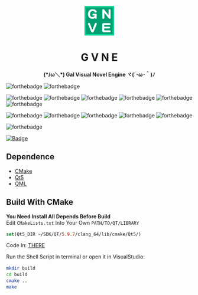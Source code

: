 <div align="center"><img width="80" src="Resources/icon_128.png" alt="GVNE logo"></div>
<div align="center">
    <b><h1>G V N E</h1></b>
</div>
<p align="center"><b>(*/ω＼*) Gal Visual Novel Engine ヾ(´･ω･｀)ﾉ</b></p>

  ![forthebadge](https://forthebadge.com/images/badges/built-by-developers.svg)
  ![forthebadge](https://forthebadge.com/images/badges/built-with-love.svg)
  
  ![forthebadge](https://forthebadge.com/images/badges/powered-by-electricity.svg)
  ![forthebadge](https://forthebadge.com/images/badges/powered-by-jeffs-keyboard.svg)
  ![forthebadge](https://forthebadge.com/images/badges/powered-by-netflix.svg)
  ![forthebadge](https://forthebadge.com/images/badges/powered-by-oxygen.svg)
  ![forthebadge](https://forthebadge.com/images/badges/powered-by-water.svg)
  ![forthebadge](https://forthebadge.com/images/badges/powered-by-electricity.svg)
  
  ![forthebadge](https://forthebadge.com/images/badges/contains-cat-gifs.svg)
  ![forthebadge](https://forthebadge.com/images/badges/ages-18.svg)
  ![forthebadge](https://forthebadge.com/images/badges/for-you.svg)
  ![forthebadge](https://forthebadge.com/images/badges/makes-people-smile.svg)
  ![forthebadge](https://forthebadge.com/images/badges/uses-git.svg)

  ![forthebadge](https://forthebadge.com/images/badges/made-with-c-plus-plus.svg)

  [![Badge](https://img.shields.io/badge/link-996.icu-%23FF4D5B.svg?style=for-the-badge)](https://996.icu/#/en_US)


## Dependence
- [CMake](https://cmake.org/)
- [Qt5](https://www.qt.io/)
- [QML](https://doc.qt.io/qt-5/location-maps-qml.html)

## Build With CMake
**You Need Install All Depends Before Build**  
Edit `CMakeLists.txt` Into Your Own `PATH/TO/QT/LIBRARY`  
```CMake
set(Qt5_DIR ~/SDK/QT/5.9.7/clang_64/lib/cmake/Qt5/)
```
Code In:  [THERE](https://github.com/GloomyGhost-MosquitoSeal/GVNE/blob/0e12899cab63ad7df8d371ec6e2ce14114ca53aa/CMakeLists.txt#L6)

Run the Shell Script in terminal or open it in VisualStudio:  
```bash
mkdir build
cd build
cmake ..
make
```

